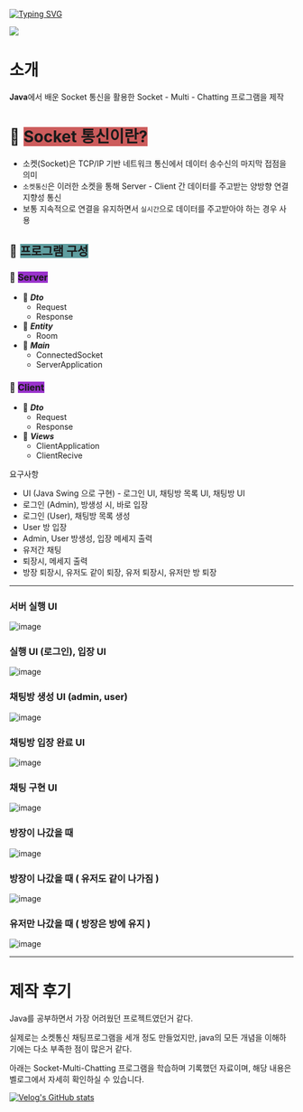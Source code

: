 [![Typing SVG](https://readme-typing-svg.demolab.com?font=Fira+Code&pause=1000&width=435&lines=Socket-Multi-Chatting+%ED%94%84%EB%A1%9C%EA%B7%B8%EB%9E%A8+%EB%A7%8C%EB%93%A4%EA%B8%B0)](https://git.io/typing-svg)

<div>
  <img src="https://img.shields.io/badge/JAVA-007396?style=for-the-badge&logo=java&logoColor=white">
</div>

# 소개

**Java**에서 배운 Socket 통신을 활용한 Socket - Multi - Chatting 프로그램을 제작

# 📑 <span style="background-color:indianred">Socket 통신이란?</span>

- 소켓(Socket)은 TCP/IP 기반 네트워크 통신에서 데이터 송수신의 마지막 접점을 의미
- `소켓통신`은 이러한 소켓을 통해 Server - Client 간 데이터를 주고받는 양방향 연결 지향성 통신
- 보통 지속적으로 연결을 유지하면서 `실시간`으로 데이터를 주고받아야 하는 경우 사용

## 📑 <span style="background-color:CadetBlue">프로그램 구성</span>
### 📑 <span style="background-color:DarkOrchid">**Server**</span>

   - 📑 **_Dto_**
      - Request
      - Response
   - 📑 **_Entity_**
      - Room
   - 📑 **_Main_**
      - ConnectedSocket
      - ServerApplication

### 📑 <span style="background-color:DarkOrchid">**Client**</span>
   - 📑 **_Dto_**
      - Request
      - Response
   - 📑 **_Views_**
      - ClientApplication
      - ClientRecive

요구사항
- UI (Java Swing 으로 구현) - 로그인 UI, 채팅방 목록 UI, 채팅방 UI 
- 로그인 (Admin), 방생성 시, 바로 입장
- 로그인 (User), 채팅방 목록 생성
- User 방 입장
- Admin, User 방생성, 입장 메세지 출력
- 유저간 채팅
- 퇴장시, 메세지 출력 
- 방장 퇴장시, 유저도 같이 퇴장, 유저 퇴장시, 유저만 방 퇴장
-----------------------

### 서버 실행 UI
![image](https://user-images.githubusercontent.com/121993153/226783353-cdc75549-8268-4ea7-8067-c5ceff44c43b.png)

### 실행 UI (로그인), 입장 UI
![image](https://user-images.githubusercontent.com/121993153/226792948-e5258bba-c389-46b7-afa7-a75a4206f349.png)

### 채팅방 생성 UI (admin, user)
![image](https://user-images.githubusercontent.com/121993153/226793156-255e1082-b853-4908-a617-902eb4db4d3b.png)

### 채팅방 입장 완료 UI
![image](https://user-images.githubusercontent.com/121993153/226784671-c878338a-2929-45fd-8a23-6e34bdaf2a3d.png)

### 채팅 구현 UI
![image](https://user-images.githubusercontent.com/121993153/226784985-12464477-ed6d-4c05-b1be-c3641fce0731.png)

### 방장이 나갔을 때
![image](https://user-images.githubusercontent.com/121993153/226785141-904f4016-bb62-4b83-be0d-bd73da3683ab.png)

### 방장이 나갔을 때 ( 유저도 같이 나가짐 )
![image](https://user-images.githubusercontent.com/121993153/226785251-6bb148e1-cf80-4aaa-b71b-8644efe720ba.png)

### 유저만 나갔을 때 ( 방장은 방에 유지 )
![image](https://user-images.githubusercontent.com/121993153/226785468-791742ca-35ef-4c4c-89b9-34cfac9f09e6.png)



-----------------------

# 제작 후기

Java를 공부하면서 가장 어려웠던 프로젝트였던거 같다. </br>

실제로는 소켓통신 채팅프로그램을 세개 정도 만들었지만, java의 모든 개념을 이해하기에는 다소 부족한 점이 많은거 같다. </br>

아래는 Socket-Multi-Chatting 프로그램을 학습하며 기록했던 자료이며, 해당 내용은 벨로그에서 자세히 확인하실 수 있습니다. </br>

[![Velog's GitHub stats](https://velog-readme-stats.vercel.app/api?name=leesfact&tag=project&color=black)](https://velog.io/@leesfact/AWS-BACK-DAY-40.-MultiChat-%ED%94%84%EB%A1%9C%EC%A0%9D%ED%8A%B8)
